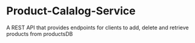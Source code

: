 # Product-Calalog-Service
A REST API that provides endpoints for clients to add, delete and retrieve products from productsDB
